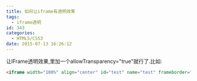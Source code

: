 ```yaml
---
title: 如何让iframe有透明效果
tags:
  - iframe透明
id: 343
categories:
  - HTML5/CSS3
date: 2015-07-13 16:26:12
---
```


让IFrame透明效果,里加一个allowTransparency="true"就行了.比如:
```html
<iframe width="100%" align="center" id="test" name="test" frameborder="0" scrolling="no" src="2.html"  allowTransparency="true" ></iframe>
```